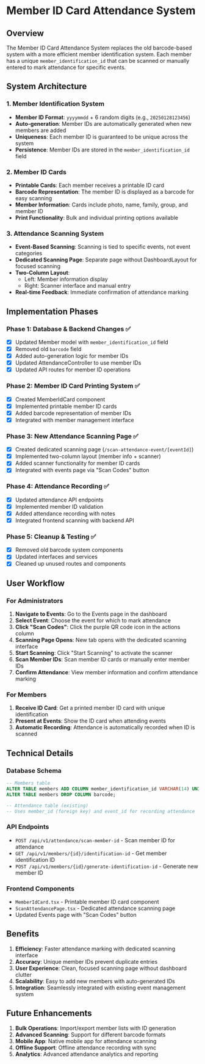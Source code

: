 # Member ID Card Attendance System

## Overview

The Member ID Card Attendance System replaces the old barcode-based system with a more efficient member identification system. Each member has a unique `member_identification_id` that can be scanned or manually entered to mark attendance for specific events.

## System Architecture

### 1. Member Identification System
- **Member ID Format**: `yyyymmdd` + 6 random digits (e.g., `20250128123456`)
- **Auto-generation**: Member IDs are automatically generated when new members are added
- **Uniqueness**: Each member ID is guaranteed to be unique across the system
- **Persistence**: Member IDs are stored in the `member_identification_id` field

### 2. Member ID Cards
- **Printable Cards**: Each member receives a printable ID card
- **Barcode Representation**: The member ID is displayed as a barcode for easy scanning
- **Member Information**: Cards include photo, name, family, group, and member ID
- **Print Functionality**: Bulk and individual printing options available

### 3. Attendance Scanning System
- **Event-Based Scanning**: Scanning is tied to specific events, not event categories
- **Dedicated Scanning Page**: Separate page without DashboardLayout for focused scanning
- **Two-Column Layout**: 
  - Left: Member information display
  - Right: Scanner interface and manual entry
- **Real-time Feedback**: Immediate confirmation of attendance marking

## Implementation Phases

### Phase 1: Database & Backend Changes ✅
- [x] Updated Member model with `member_identification_id` field
- [x] Removed old `barcode` field
- [x] Added auto-generation logic for member IDs
- [x] Updated AttendanceController to use member IDs
- [x] Updated API routes for member ID operations

### Phase 2: Member ID Card Printing System ✅
- [x] Created MemberIdCard component
- [x] Implemented printable member ID cards
- [x] Added barcode representation of member IDs
- [x] Integrated with member management interface

### Phase 3: New Attendance Scanning Page ✅
- [x] Created dedicated scanning page (`/scan-attendance-event/[eventId]`)
- [x] Implemented two-column layout (member info + scanner)
- [x] Added scanner functionality for member ID cards
- [x] Integrated with events page via "Scan Codes" button

### Phase 4: Attendance Recording ✅
- [x] Updated attendance API endpoints
- [x] Implemented member ID validation
- [x] Added attendance recording with notes
- [x] Integrated frontend scanning with backend API

### Phase 5: Cleanup & Testing ✅
- [x] Removed old barcode system components
- [x] Updated interfaces and services
- [x] Cleaned up unused routes and components

## User Workflow

### For Administrators
1. **Navigate to Events**: Go to the Events page in the dashboard
2. **Select Event**: Choose the event for which to mark attendance
3. **Click "Scan Codes"**: Click the purple QR code icon in the actions column
4. **Scanning Page Opens**: New tab opens with the dedicated scanning interface
5. **Start Scanning**: Click "Start Scanning" to activate the scanner
6. **Scan Member IDs**: Scan member ID cards or manually enter member IDs
7. **Confirm Attendance**: View member information and confirm attendance marking

### For Members
1. **Receive ID Card**: Get a printed member ID card with unique identification
2. **Present at Events**: Show the ID card when attending events
3. **Automatic Recording**: Attendance is automatically recorded when ID is scanned

## Technical Details

### Database Schema
```sql
-- Members table
ALTER TABLE members ADD COLUMN member_identification_id VARCHAR(14) UNIQUE NOT NULL;
ALTER TABLE members DROP COLUMN barcode;

-- Attendance table (existing)
-- Uses member_id (foreign key) and event_id for recording attendance
```

### API Endpoints
- `POST /api/v1/attendance/scan-member-id` - Scan member ID for attendance
- `GET /api/v1/members/{id}/identification-id` - Get member identification ID
- `POST /api/v1/members/{id}/generate-identification-id` - Generate new member ID

### Frontend Components
- `MemberIdCard.tsx` - Printable member ID card component
- `ScanAttendancePage.tsx` - Dedicated attendance scanning page
- Updated Events page with "Scan Codes" button

## Benefits

1. **Efficiency**: Faster attendance marking with dedicated scanning interface
2. **Accuracy**: Unique member IDs prevent duplicate entries
3. **User Experience**: Clean, focused scanning page without dashboard clutter
4. **Scalability**: Easy to add new members with auto-generated IDs
5. **Integration**: Seamlessly integrated with existing event management system

## Future Enhancements

1. **Bulk Operations**: Import/export member lists with ID generation
2. **Advanced Scanning**: Support for different barcode formats
3. **Mobile App**: Native mobile app for attendance scanning
4. **Offline Support**: Offline attendance recording with sync
5. **Analytics**: Advanced attendance analytics and reporting 